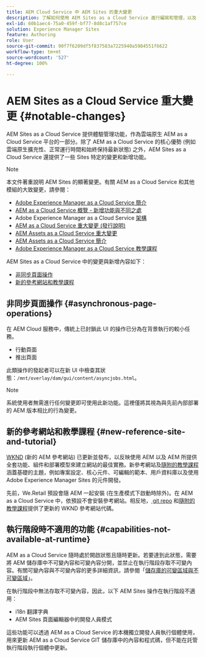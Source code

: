 ```yaml
---
title: AEM Cloud Service 中 AEM Sites 的重大變更
description: 了解如何使用 AEM Sites as a Cloud Service 進行編寫和管理，以及 AEM Cloud Service 中對 AEM Sites 的重要變更。
exl-id: 60b1aec4-75a0-459f-bf77-8d8c1af757ce
solution: Experience Manager Sites
feature: Authoring
role: User
source-git-commit: 90f7f6209df5f837583a7225940a5984551f6622
workflow-type: tm+mt
source-wordcount: '527'
ht-degree: 100%

---
```



# AEM Sites as a Cloud Service 重大變更 {#notable-changes}

AEM Sites as a Cloud Service 提供體驗管理功能，作為雲端原生 AEM as a Cloud Service 平台的一部分。除了 AEM as a Cloud Service 的核心優勢 (例如雲端原生擴充性、正常運行時間和始終保持最新狀態) 之外，AEM Sites as a Cloud Service 還提供了一些 Sites 特定的變更和新增功能。

>[!NOTE]
>本文件著重說明 AEM Sites 的顯著變更。有關 AEM as a Cloud Service 和其他模組的大致變更，請參閱：
>
>* [Adobe Experience Manager as a Cloud Service 簡介](/help/overview/introduction.md)
>* [AEM as a Cloud Service 概覽 - 新增功能與不同之處](/help/overview/what-is-new-and-different.md)
>* Adobe Experience Manager as a Cloud Service [架構](/help/overview/architecture.md)
>* [AEM as a Cloud Service 重大變更 (發行說明)](/help/release-notes/aem-cloud-changes.md)
>* [AEM Assets as a Cloud Service 重大變更](/help/assets/assets-cloud-changes.md)
>* [AEM Assets as a Cloud Service 簡介](/help/assets/overview.md)
>* [Adobe Experience Manager as a Cloud Service 教學課程](https://experienceleague.adobe.com/docs/experience-manager-learn/cloud-service/overview.html?lang=zh-Hant)

AEM Sites as a Cloud Service 中的變更與新增內容如下：

* [非同步頁面操作](#asynchronous-page-operations)
* [新的參考網站和教學課程](#new-reference-site-and-tutorial)

## 非同步頁面操作 {#asynchronous-page-operations}

在 AEM Cloud 服務中，傳統上已封鎖此 UI 的操作已分為在背景執行的較小任務。

* 行動頁面
* 推出頁面

此類操作的發起者可以在新 UI 中檢查其狀態：`/mnt/overlay/dam/gui/content/asyncjobs.html`。

>[!NOTE]
>
>系統使用者無需進行任何變更即可使用此新功能。這裡僅將其視為與先前內部部署的 AEM 版本相比的行為變更。

## 新的參考網站和教學課程 {#new-reference-site-and-tutorial}

[WKND](https://wknd.site/) (新的 AEM 參考網站) 已更新並發布，以反映使用 AEM 以及 AEM 所提供全套功能、組件和部署模型來建立網站的最佳實務。新參考網站及[隨附的教學課程](https://experienceleague.adobe.com/docs/experience-manager-learn/getting-started-wknd-tutorial-develop/overview.html?lang=zh-Hant)涵蓋基礎的主題，例如專案設定、核心元件、可編輯的範本、用戶資料庫以及使用 Adobe Experience Manager Sites 的元件開發。

先前，We.Retail 預設會隨 AEM 一起安裝 (在生產模式下啟動時除外)。在 AEM as a Cloud Service 中，依預設不會安裝參考網站。相反地，[ git repo](https://github.com/adobe/aem-guides-wknd/) 和[隨附的教學課程](https://experienceleague.adobe.com/docs/experience-manager-learn/getting-started-wknd-tutorial-develop/overview.html?lang=zh-Hant)提供了更新的 WKND 參考網站代碼。

## 執行階段時不適用的功能 {#capabilities-not-available-at-runtime}

AEM as a Cloud Service 隨時處於開啟狀態且隨時更新。若要達到此狀態，需要將 AEM 儲存庫中不可變內容和可變內容分開，並禁止在執行階段存取不可變內容。有關可變內容與不可變內容的更多詳細資訊，請參閱「[儲存庫的可變區域與不可變區域](/help/implementing/developing/introduction/aem-project-content-package-structure.md#mutable-vs-immutable)」。

在執行階段中無法存取不可變內容，因此，以下 AEM Sites 操作在執行階段不適用：

* i18n 翻譯字典
* AEM Sites 頁面編輯器中的開發人員模式

這些功能可以透過 AEM as a Cloud Service 的本機獨立開發人員執行個體使用，用來更新 AEM as a Cloud Service GIT 儲存庫中的內容和程式碼，但不能在託管執行階段執行個體中更新。
